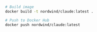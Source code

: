 ```bash
# Build image
docker build -t nordwind/claude:latest .
```

```bash
# Push to Docker Hub
docker push nordwind/claude:latest
```
